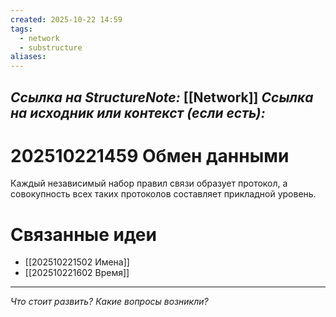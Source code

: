```yaml
---
created: 2025-10-22 14:59
tags:
  - network
  - substructure
aliases:
---
```

*Ссылка на StructureNote:* [[Network]]
*Ссылка на исходник или контекст (если есть):*
-

# 202510221459 Обмен данными

Каждый независимый набор правил связи образует протокол, а совокупность всех таких протоколов составляет прикладной уровень.

# Связанные идеи

- [[202510221502 Имена]]
- [[202510221602 Время]]  

---

*Что стоит развить? Какие вопросы возникли?*
